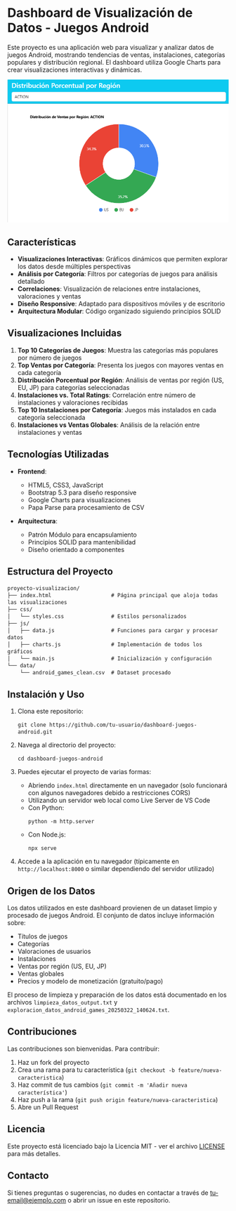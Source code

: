# Dashboard de Visualización de Datos - Juegos Android

Este proyecto es una aplicación web para visualizar y analizar datos de juegos Android, mostrando tendencias de ventas, instalaciones, categorías populares y distribución regional. El dashboard utiliza Google Charts para crear visualizaciones interactivas y dinámicas.

![Dashboard Preview](./img/img.png)

## Características

- **Visualizaciones Interactivas**: Gráficos dinámicos que permiten explorar los datos desde múltiples perspectivas
- **Análisis por Categoría**: Filtros por categorías de juegos para análisis detallado
- **Correlaciones**: Visualización de relaciones entre instalaciones, valoraciones y ventas
- **Diseño Responsive**: Adaptado para dispositivos móviles y de escritorio
- **Arquitectura Modular**: Código organizado siguiendo principios SOLID

## Visualizaciones Incluidas

1. **Top 10 Categorías de Juegos**: Muestra las categorías más populares por número de juegos
2. **Top Ventas por Categoría**: Presenta los juegos con mayores ventas en cada categoría
3. **Distribución Porcentual por Región**: Análisis de ventas por región (US, EU, JP) para categorías seleccionadas
4. **Instalaciones vs. Total Ratings**: Correlación entre número de instalaciones y valoraciones recibidas
5. **Top 10 Instalaciones por Categoría**: Juegos más instalados en cada categoría seleccionada
6. **Instalaciones vs Ventas Globales**: Análisis de la relación entre instalaciones y ventas

## Tecnologías Utilizadas

- **Frontend**:
  - HTML5, CSS3, JavaScript
  - Bootstrap 5.3 para diseño responsive
  - Google Charts para visualizaciones
  - Papa Parse para procesamiento de CSV

- **Arquitectura**:
  - Patrón Módulo para encapsulamiento
  - Principios SOLID para mantenibilidad
  - Diseño orientado a componentes

## Estructura del Proyecto

```
proyecto-visualizacion/
├── index.html                   # Página principal que aloja todas las visualizaciones
├── css/
│   └── styles.css               # Estilos personalizados
├── js/
│   ├── data.js                  # Funciones para cargar y procesar datos
│   ├── charts.js                # Implementación de todos los gráficos
│   └── main.js                  # Inicialización y configuración
└── data/
    └── android_games_clean.csv  # Dataset procesado
```

## Instalación y Uso

1. Clona este repositorio:
   ```
   git clone https://github.com/tu-usuario/dashboard-juegos-android.git
   ```

2. Navega al directorio del proyecto:
   ```
   cd dashboard-juegos-android
   ```

3. Puedes ejecutar el proyecto de varias formas:
   - Abriendo `index.html` directamente en un navegador (solo funcionará con algunos navegadores debido a restricciones CORS)
   - Utilizando un servidor web local como Live Server de VS Code
   - Con Python:
     ```
     python -m http.server
     ```
   - Con Node.js:
     ```
     npx serve
     ```

4. Accede a la aplicación en tu navegador (típicamente en `http://localhost:8000` o similar dependiendo del servidor utilizado)

## Origen de los Datos

Los datos utilizados en este dashboard provienen de un dataset limpio y procesado de juegos Android. El conjunto de datos incluye información sobre:

- Títulos de juegos
- Categorías
- Valoraciones de usuarios
- Instalaciones
- Ventas por región (US, EU, JP)
- Ventas globales
- Precios y modelo de monetización (gratuito/pago)

El proceso de limpieza y preparación de los datos está documentado en los archivos `limpieza_datos_output.txt` y `exploracion_datos_android_games_20250322_140624.txt`.

## Contribuciones

Las contribuciones son bienvenidas. Para contribuir:

1. Haz un fork del proyecto
2. Crea una rama para tu característica (`git checkout -b feature/nueva-caracteristica`)
3. Haz commit de tus cambios (`git commit -m 'Añadir nueva característica'`)
4. Haz push a la rama (`git push origin feature/nueva-caracteristica`)
5. Abre un Pull Request

## Licencia

Este proyecto está licenciado bajo la Licencia MIT - ver el archivo [LICENSE](LICENSE) para más detalles.

## Contacto

Si tienes preguntas o sugerencias, no dudes en contactar a través de [tu-email@ejemplo.com](mailto:tu-email@ejemplo.com) o abrir un issue en este repositorio.